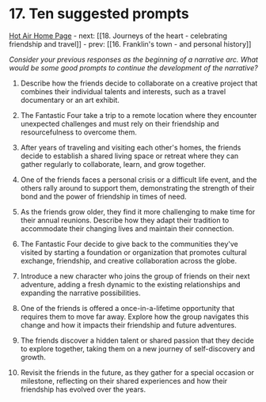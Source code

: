 # 17. Ten suggested prompts

[Hot Air Home Page](https://hotair.peterkaminski.wiki/) - next: [[18. Journeys of the heart - celebrating friendship and travel]] - prev: [[16. Franklin's town - and personal history]]

_Consider your previous responses as the beginning of a narrative arc. What would be some good prompts to continue the development of the narrative?_

1. Describe how the friends decide to collaborate on a creative project that combines their individual talents and interests, such as a travel documentary or an art exhibit.

2. The Fantastic Four take a trip to a remote location where they encounter unexpected challenges and must rely on their friendship and resourcefulness to overcome them.

3. After years of traveling and visiting each other's homes, the friends decide to establish a shared living space or retreat where they can gather regularly to collaborate, learn, and grow together.

4. One of the friends faces a personal crisis or a difficult life event, and the others rally around to support them, demonstrating the strength of their bond and the power of friendship in times of need.

5. As the friends grow older, they find it more challenging to make time for their annual reunions. Describe how they adapt their tradition to accommodate their changing lives and maintain their connection.

6. The Fantastic Four decide to give back to the communities they've visited by starting a foundation or organization that promotes cultural exchange, friendship, and creative collaboration across the globe.

7. Introduce a new character who joins the group of friends on their next adventure, adding a fresh dynamic to the existing relationships and expanding the narrative possibilities.

8. One of the friends is offered a once-in-a-lifetime opportunity that requires them to move far away. Explore how the group navigates this change and how it impacts their friendship and future adventures.

9. The friends discover a hidden talent or shared passion that they decide to explore together, taking them on a new journey of self-discovery and growth.

10. Revisit the friends in the future, as they gather for a special occasion or milestone, reflecting on their shared experiences and how their friendship has evolved over the years.


